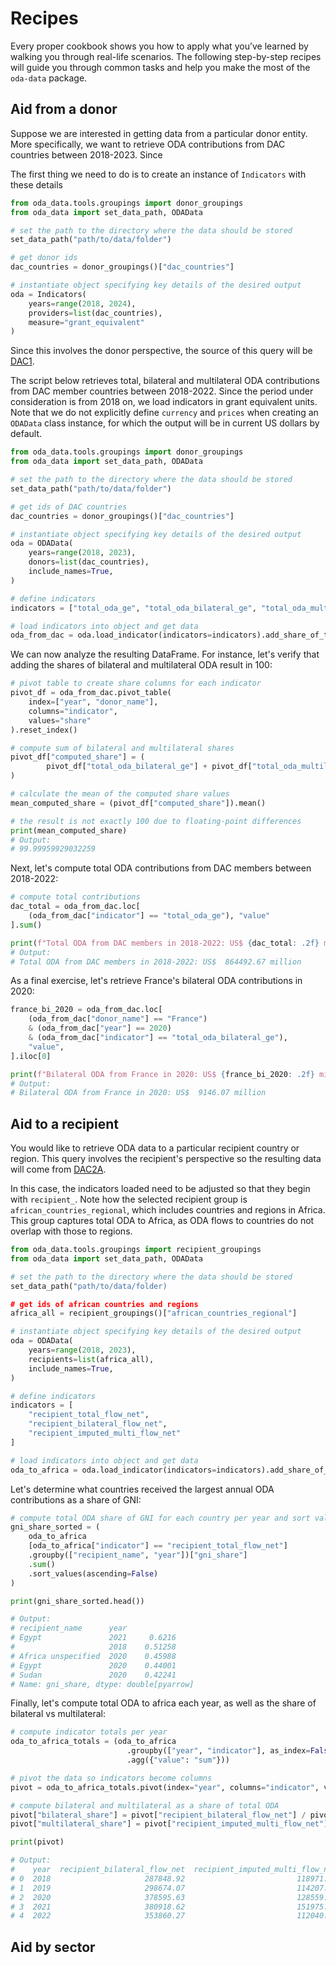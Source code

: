 # Recipes

Every proper cookbook shows you how to apply what you’ve learned by walking you through real-life scenarios. The
following step-by-step recipes will guide you through common tasks and help you make the most of the `oda-data` package.

## Aid from a donor

Suppose we are interested in getting data from a particular donor entity. More specifically, we want to retrieve ODA
contributions from DAC countries between 2018-2023. Since 

The first thing we need to do is to create an instance of `Indicators` with these details

```python
from oda_data.tools.groupings import donor_groupings
from oda_data import set_data_path, ODAData

# set the path to the directory where the data should be stored
set_data_path("path/to/data/folder")

# get donor ids
dac_countries = donor_groupings()["dac_countries"]

# instantiate object specifying key details of the desired output
oda = Indicators(
    years=range(2018, 2024),
    providers=list(dac_countries),
    measure="grant_equivalent"
)
```

Since this involves the donor perspective,
the source of this query will be [DAC1](../oda-data/dac1).

The script below retrieves total, bilateral and multilateral ODA contributions from DAC member countries between
2018-2022. Since the period under consideration is from 2018 on, we load indicators in grant equivalent units. Note
that we do not explicitly define `currency` and `prices` when creating an `ODAData` class instance, for which the output
will be in current US dollars by default.

```python
from oda_data.tools.groupings import donor_groupings
from oda_data import set_data_path, ODAData

# set the path to the directory where the data should be stored
set_data_path("path/to/data/folder")

# get ids of DAC countries
dac_countries = donor_groupings()["dac_countries"]

# instantiate object specifying key details of the desired output
oda = ODAData(
    years=range(2018, 2023),
    donors=list(dac_countries),
    include_names=True,
)

# define indicators
indicators = ["total_oda_ge", "total_oda_bilateral_ge", "total_oda_multilateral_ge"]

# load indicators into object and get data
oda_from_dac = oda.load_indicator(indicators=indicators).add_share_of_total().get_data()
```

We can now analyze the resulting DataFrame. For instance, let's verify that adding the shares of bilateral and
multilateral ODA result in 100:

```python
# pivot table to create share columns for each indicator
pivot_df = oda_from_dac.pivot_table(
    index=["year", "donor_name"],
    columns="indicator",
    values="share"
).reset_index()

# compute sum of bilateral and multilateral shares
pivot_df["computed_share"] = (
        pivot_df["total_oda_bilateral_ge"] + pivot_df["total_oda_multilateral_ge"]
)

# calculate the mean of the computed share values
mean_computed_share = (pivot_df["computed_share"]).mean()

# the result is not exactly 100 due to floating-point differences
print(mean_computed_share)
# Output: 
# 99.99959929032259
```

Next, let's compute total ODA contributions from DAC members between 2018-2022:

```python
# compute total contributions
dac_total = oda_from_dac.loc[
    (oda_from_dac["indicator"] == "total_oda_ge"), "value"
].sum()

print(f"Total ODA from DAC members in 2018-2022: US$ {dac_total: .2f} million")
# Output:
# Total ODA from DAC members in 2018-2022: US$  864492.67 million
```

As a final exercise, let's retrieve France's bilateral ODA contributions in 2020:

```python
france_bi_2020 = oda_from_dac.loc[
    (oda_from_dac["donor_name"] == "France")
    & (oda_from_dac["year"] == 2020)
    & (oda_from_dac["indicator"] == "total_oda_bilateral_ge"),
    "value",
].iloc[0]

print(f"Bilateral ODA from France in 2020: US$ {france_bi_2020: .2f} million")
# Output:
# Bilateral ODA from France in 2020: US$  9146.07 million
```

## Aid to a recipient

You would like to retrieve ODA data to a particular recipient country or region. This query involves the recipient's
perspective so the resulting data will come from [DAC2A](../oda-data/dac2a).

In this case, the indicators loaded need to be adjusted so that they begin with `recipient_`. Note how the selected
recipient group is `african_countries_regional`, which includes countries and regions in Africa. This group captures
total ODA to Africa, as ODA flows to countries do not overlap with those to regions.

```python
from oda_data.tools.groupings import recipient_groupings
from oda_data import set_data_path, ODAData

# set the path to the directory where the data should be stored
set_data_path("path/to/data/folder)

# get ids of african countries and regions
africa_all = recipient_groupings()["african_countries_regional"]

# instantiate object specifying key details of the desired output
oda = ODAData(
    years=range(2018, 2023),
    recipients=list(africa_all),
    include_names=True,
)

# define indicators
indicators = [
    "recipient_total_flow_net", 
    "recipient_bilateral_flow_net", 
    "recipient_imputed_multi_flow_net"
]

# load indicators into object and get data
oda_to_africa = oda.load_indicator(indicators=indicators).add_share_of_gni().get_data()
```

Let's determine what countries received the largest annual ODA contributions as a share of GNI:

```python
# compute total ODA share of GNI for each country per year and sort values
gni_share_sorted = (
    oda_to_africa
    [oda_to_africa["indicator"] == "recipient_total_flow_net"]
    .groupby(["recipient_name", "year"])["gni_share"]
    .sum()
    .sort_values(ascending=False)
)

print(gni_share_sorted.head())

# Output:
# recipient_name      year
# Egypt               2021     0.6216
#                     2018    0.51258
# Africa unspecified  2020    0.45988
# Egypt               2020    0.44001
# Sudan               2020    0.42241
# Name: gni_share, dtype: double[pyarrow]
```

Finally, let's compute total ODA to africa each year, as well as the share of bilateral vs multilateral:

```python
# compute indicator totals per year
oda_to_africa_totals = (oda_to_africa
                          .groupby(["year", "indicator"], as_index=False)
                          .agg({"value": "sum"}))

# pivot the data so indicators become columns
pivot = oda_to_africa_totals.pivot(index="year", columns="indicator", values="value").reset_index()

# compute bilateral and multilateral as a share of total ODA
pivot["bilateral_share"] = pivot["recipient_bilateral_flow_net"] / pivot["recipient_total_flow_net"]
pivot["multilateral_share"] = pivot["recipient_imputed_multi_flow_net"] / pivot["recipient_total_flow_net"]

print(pivot)

# Output:
#    year  recipient_bilateral_flow_net  recipient_imputed_multi_flow_net  recipient_total_flow_net     bilateral_share   multilateral_share
# 0  2018                     287848.92                         118971.84                 406820.76  0.7075571069676975   0.2924428930323025
# 1  2019                     298674.07                         114207.86                 412881.93  0.7233885726120298  0.27661142738797023
# 2  2020                     378595.63                         128559.03                 507154.66  0.7465092206783628   0.2534907793216373
# 3  2021                     380918.62                         151975.28                  532893.9  0.7148113723951428  0.28518862760485714
# 4  2022                     353860.27                         112040.62                 465900.89  0.7595183387608467  0.24048166123915324
```

## Aid by sector